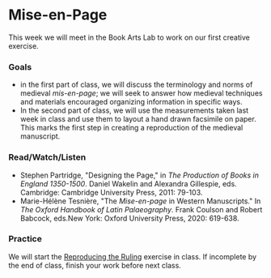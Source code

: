 # Mise-en-Page

This week we will meet in the Book Arts Lab to work on our first creative exercise.&#x20;

### Goals

* in the first part of class, we will discuss the terminology and norms of medieval _mis-en-page_; we will seek to answer how medieval techniques and materials encouraged organizing information in specific ways. &#x20;
* In the second part of class, we will use the measurements taken last week in class and use them to layout a hand drawn facsimile on paper. This marks the first step in creating a reproduction of the medieval manuscript.

### Read/Watch/Listen

* Stephen Partridge, "Designing the Page," in _The Production of Books in England 1350-1500_. Daniel Wakelin and Alexandra Gillespie, eds. Cambridge: Cambridge University Press, 2011: 79-103.
* Marie-Hélène Tesnière, "The _Mise-en-page_ in Western Manuscripts." In _The Oxford Handbook of Latin Palaeography_. Frank Coulson and Robert Babcock, eds.New York: Oxford University Press, 2020: 619-638.

### Practice

We will start the [Reproducing the Ruling](../course-information/exercises/3.-reproducing-the-ruling.md) exercise in class. If incomplete by the end of class, finish your work before next class.&#x20;
